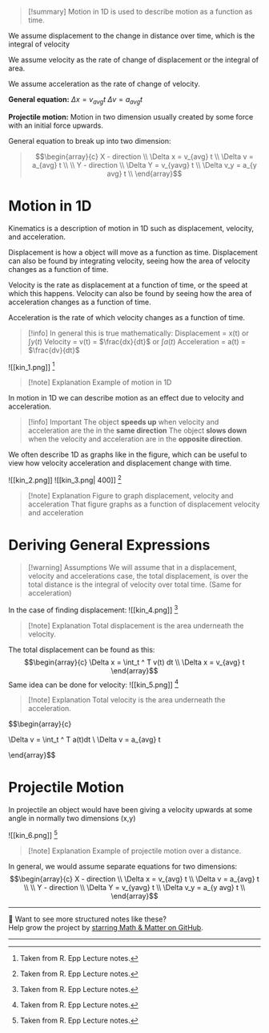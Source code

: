 
>[!summary]
Motion in 1D is used to describe motion as a function as time.
>
We assume displacement to the change in distance over time, which is the integral of velocity
>
We assume velocity as the rate of change of displacement or the integral of area.
>
We assume acceleration as the rate of change of velocity.
>
**General equation:**
$\Delta x = v_{avg} t$
$\Delta v = a_{avg} t$
>
**Projectile motion:**
Motion in two dimension usually created by some force with an initial force upwards.
>
General equation to break up into two dimension:
>$$\begin{array}{c}
X - direction \\ 
\Delta x = v_{avg} t \\ 
\Delta v = a_{avg} t \\ 
\\
Y - direction \\ 
\Delta Y = v_{yavg} t \\ 
\Delta v_y = a_{y avg} t \\ 
\end{array}$$

# Motion in 1D
Kinematics is a description of motion in 1D such as displacement, velocity, and acceleration.

Displacement is how a object will move as a function as time. Displacement can also be found by integrating velocity, seeing how the area of velocity changes as a function of time.


Velocity is the rate as displacement at a function of time, or the speed at which this happens. Velocity can also be found by seeing how the area of acceleration changes as a function of time.

Acceleration is the rate of which velocity changes as a function of time.

>[!info] In general this is true mathematically:
Displacement = x(t) or $\int y(t)$
Velocity = v(t) = $\frac{dx}{dt}$ or $\int a(t)$
Acceleration = a(t) = $\frac{dv}{dt}$ 


![[kin_1.png]]
[^1]
>[!note] Explanation
Example of motion in 1D

In motion in 1D we can describe motion as an effect due to velocity and acceleration.

>[!info] Important 
The object **speeds up** when velocity and acceleration are the in the **same direction**
The object **slows down** when the velocity and acceleration are in the **opposite direction**.

We often describe 1D as graphs like in the figure, which can be useful to view how velocity acceleration and displacement change with time.

![[kin_2.png]]
![[kin_3.png| 400]]
[^1]
>[!note] Explanation
Figure to graph displacement, velocity and acceleration
That figure graphs as a function of displacement velocity and acceleration

# Deriving General Expressions
>[!warning] Assumptions 
We will assume that in a displacement, velocity and accelerations case, the total displacement, is over the total distance is the integral of velocity over total time. (Same for acceleration)

In the case of finding displacement:
![[kin_4.png]]
[^1]
>[!note] Explanation
Total displacement is the area underneath the velocity.

The total displacement can be found as this:
$$\begin{array}{c}
\Delta x = \int_t ^ T v(t) dt \\
\Delta x = v_{avg} t
\end{array}$$
Same idea can be done for velocity:
![[kin_5.png]]
[^1]
>[!note] Explanation
Total velocity is the area underneath the acceleration.

$$\begin{array}{c}

\Delta v = \int_t ^ T a(t)dt \\
\Delta v = a_{avg} t

\end{array}$$

# Projectile Motion
In projectile an object would have been giving a velocity upwards at some angle in normally two dimensions (x,y)

![[kin_6.png]]
[^1]
>[!note] Explanation
Example of projectile motion over a distance. 

In general, we would assume separate equations for two dimensions:
$$\begin{array}{c}
X - direction \\ 
\Delta x = v_{avg} t \\ 
\Delta v = a_{avg} t \\ 
\\
Y - direction \\ 
\Delta Y = v_{yavg} t \\ 
\Delta v_y = a_{y avg} t \\ 
\end{array}$$

[^1]: Taken from R. Epp Lecture notes.

---

📂 Want to see more structured notes like these?  
Help grow the project by [starring Math & Matter on GitHub](https://github.com/rajeevphysics/Obsidan-MathMatter).

---
